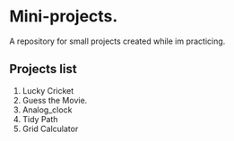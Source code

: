 # Mini-projects.
A repository for small projects created while im practicing.

## Projects list
 1. Lucky Cricket
 2. Guess the Movie.
 3. Analog_clock
 4. Tidy Path
 5. Grid Calculator
